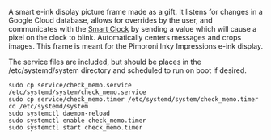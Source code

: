 A smart e-ink display picture frame made as a gift. It listens for changes in a Google Cloud database, allows for overrides by the user, and communicates with the [Smart Clock](https://github.com/GrandmaFunk/smart-clock) by sending a value which will cause a pixel on the clock to blink. Automatically centers messages and crops images. This frame is meant for the Pimoroni Inky Impressions e-ink display.

The service files are included, but should be places in the /etc/systemd/system directory and scheduled to run on boot if desired.

```
sudo cp service/check_memo.service /etc/systemd/system/check_memo.service
sudo cp service/check_memo.timer /etc/systemd/system/check_memo.timer
cd /etc/systemd/system
sudo systemctl daemon-reload
sudo systemctl enable check_memo.timer
sudo systemctl start check_memo.timer
```
